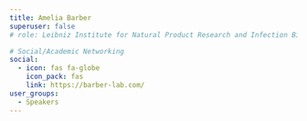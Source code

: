 ```yaml
---
title: Amelia Barber
superuser: false
# role: Leibniz Institute for Natural Product Research and Infection Biology – Hans Knöll Institute

# Social/Academic Networking
social:
  - icon: fas fa-globe
    icon_pack: fas
    link: https://barber-lab.com/
user_groups:
  - Speakers
---
```


